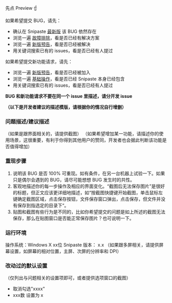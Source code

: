 先点 Preview ☝
 
如果希望提交 BUG，请先：
* 确认在 Snipaste [最新版](http://zh.snipaste.com/download.html) 该 BUG 依然存在
* 浏览一遍 [故障排除](https://github.com/liulex/Snipaste-Feedback/wiki/%E6%95%85%E9%9A%9C%E6%8E%92%E9%99%A4)，看是否已经有解决方案
* 浏览一遍 [新版预告](https://github.com/liulex/Snipaste-Feedback/wiki/%E6%96%B0%E7%89%88%E9%A2%84%E5%91%8A)，看是否已经被解决
* 用关键词搜索已有的 issues，看是否已经有人提过

如果希望提交新功能请求，请先：
* 浏览一遍 [新版预告](https://github.com/liulex/Snipaste-Feedback/wiki/%E6%96%B0%E7%89%88%E9%A2%84%E5%91%8A)，看是否已经被加入
* 浏览一遍 [基础操作](https://github.com/liulex/Snipaste-Feedback/wiki/%E5%9F%BA%E7%A1%80%E6%93%8D%E4%BD%9C)，看是否已经 Snipaste 本身已经包含
* 用关键词搜索已有的 issues，看是否已经有人提过

**BUG 和新功能请求不要在同一个 issue 里描述，请分开发 issue**

**（以下是开发者建议的描述模版，请根据你的情况自行增删）**


### 问题描述/建议描述

（如果是跟界面相关的，请提供截图）
（如果希望增加某一功能，请描述你的使用场景，这很重要，有利于你得到其他用户的赞同，开发者也会据此判断该功能是否值得增加）

### 重现步骤

1. 说明该 BUG 是否 100% 可重现。如有条件，在另一台机器上试验一下。如果只是偶尔会遇到的 BUG，请尽可能想想 BUG 发生时的共性。
2. 客观地描述你的每一步操作及相应的界面变化。“截图后无法保存图片”是很好的标题，但正文应该更详细地描述，如“按截图快捷键开始截图，单击鼠标左键确定截图区域，点击保存按钮，文件保存窗口弹出，点击保存，但文件并没有保存到指选定的目录下“。
3. 贴图和截图有些行为是不同的，比如你希望提交的问题是如上所述的截图无法保存，那么在贴图窗口是否能正常保存图片？也可说明一下。

### 运行环境

操作系统：Windows X xx位
Snipaste 版本： x.x 
（如果跟多屏相关，请提供屏幕设置，如屏幕的相对位置，主屏、次屏的分辨率和 DPI）

### 改动过的默认设置

（仅列出与问题相关的设置项即可，或者提供选项窗口的截图）

- 取消勾选"xxxx"
- xxx数 设置为 x

